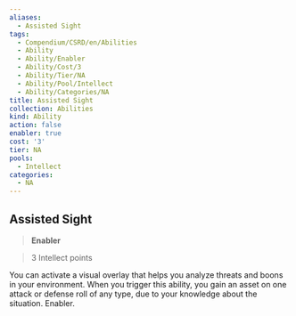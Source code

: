 ```yaml
---
aliases:
  - Assisted Sight
tags:
  - Compendium/CSRD/en/Abilities
  - Ability
  - Ability/Enabler
  - Ability/Cost/3
  - Ability/Tier/NA
  - Ability/Pool/Intellect
  - Ability/Categories/NA
title: Assisted Sight
collection: Abilities
kind: Ability
action: false
enabler: true
cost: '3'
tier: NA
pools:
  - Intellect
categories:
  - NA
---
```

## Assisted Sight    
>**Enabler**    
>3 Intellect points  
    
You can activate a visual overlay that helps you analyze threats and boons in your environment. When you trigger this ability, you gain an asset on one attack or defense roll of any type, due to your knowledge about the situation. Enabler.